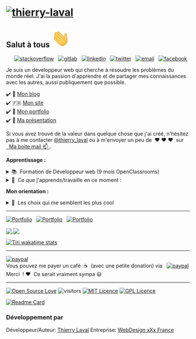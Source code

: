 # [![thierry-laval](https://github.com/thierry-laval/thierry-laval/blob/master/images/banniere.jpg?raw=true)](https://thierrylaval.dev)

<!--## Salut à tous 👋 -->
## Salut à tous <img src="images/wave.gif" width="50px">

<p align ="right">
<a target="blank" href="https://stackoverflow.com/story/thierrylaval"><img alt="stackoverflow" img height="35" src="https://cdn.sstatic.net/Sites/stackoverflow/Img/apple-touch-icon.png"></a>&nbsp;&nbsp;
<a target="blank" href="https://gitlab.com/thierry-laval"><img alt="gitlab" img height="24" src="https://gitlab.com/assets/favicon-7901bd695fb93edb07975966062049829afb56cf11511236e61bcf425070e36e.png"></a>&nbsp;&nbsp;
<a target="blank" href="https://www.linkedin.com/in/thierry-laval"><img alt="linkedin" img height="24" src="https://github.com/thierry-laval/thierry-laval/blob/master/images/linkedin.png?raw=true"></a>&nbsp;&nbsp;
<a target="blank" href="https://twitter.com/thierry_laval"><img alt="twitter" img height="24" src="https://github.com/thierry-laval/thierry-laval/blob/master/images/twitter.png?raw=true"></a>&nbsp;&nbsp;
<a target="blank" href="mailto:contact@thierrylaval.dev"><img alt="email" img height="24" src="https://github.com/thierry-laval/thierry-laval/blob/master/images/applemail.png?raw=true"></a>&nbsp;&nbsp;
<a target="blank" href="https://www.facebook.com/thierrylaval"><img alt="facebook" img height="24" src="https://github.com/thierry-laval/thierry-laval/blob/master/images/facebook.png?raw=true"></a>&nbsp;&nbsp;

<!--<a href="https://thierrylaval.dev/"><img height="24" src="https://github.com/thierry-laval/thierry-laval/blob/master/youtube.png?raw=true"></a>&nbsp;&nbsp;-->
<!--<a href="https://www.youtube.com/c/mettre l'adresse/"><img height="24" src="https://github.com/thierry-laval/thierry-laval/blob/master/youtube.png?raw=true"></a>&nbsp;&nbsp;-->
<!--<a href="https://www.instagram.com/mettre l'adresse/"><img height="24" src="https://github.com/thierry-laval/thierry-laval/blob/master/instagram-alt.png?raw=true"></a>&nbsp;&nbsp;-->
</p>

Je suis un développeur web qui cherche à résoudre les problèmes du monde réel.
J'ai la passion d'apprendre et de partager mes connaissances avec les autres, aussi publiquement que possible.

:heavy_check_mark: 📝 <a href="https://blog.thierrylaval.dev/" target="blank">Mon blog</a><br>
:heavy_check_mark: 🇫🇷 <a href="https://thierrylaval.dev/" target="blank">Mon site</a><br>
:heavy_check_mark: 📗 <a href="https://portfolio.thierrylaval.dev/" target="blank">Mon portfolio</a><br>
:heavy_check_mark: 🔖 <a href="https://presentation.thierrylaval.dev/" target="blank">Ma présentation</a><br>

Si vous avez trouvé de la valeur dans quelque chose que j'ai créé, n'hésitez pas à me contacter [@thierry_laval](https://twitter.com/thierry_laval/) ou à m'envoyer un peu de&nbsp;&nbsp;♥ ♥ ♥&nbsp;&nbsp;sur [&nbsp;&nbsp;Ma boite mail 📫 ](mailto:contact@thierrylaval.dev).

<p>
<strong>Apprentissage :</strong>
    <details>
      <summary>📚&nbsp;&nbsp;Formation de Développeur web (9 mois OpenClassrooms)</summary>
        - Création/intégration d'une maquette<br/>
        - La ligne de commande<br/>
        - Git et GitHub<br/>
        - HTML5 & CSS3, SASS<br/>
        - JavaScript<br/>
        - Bootstrap 4<br/>
        - Node.js<br/>
        - Express<br/>
        - MongoDB<br/>
        - PHP<br/>
        - L'OSWAP<br/>
        - API REST<br/>
        - MySQL<br/>
        - Vue.js<br/>
    </details>
    <details>
      <summary>🌱&nbsp;&nbsp;Ce que j'apprends/travaille en ce moment :</summary>
        - Html5, Css3<br/>
        - JavaScript pour le web<br/>
        - MySQL<br/>
        - PHP<br/>
        - Symfony<br/>
        - Devops<br/>
        - VueJs 3
      </details>
</p>
<p>
<strong>Mon orientation :</strong>
<details>
      <summary>🤔&nbsp;&nbsp;Les choix qui me semblent les plus cool</summary>
        - Création de sites et de boutiques<br/>
        - e-commerce<br/>
        - Prestashop (gestion et développements)<br/>
        - Wordpress<br/>
        - Apprentissages de code<br/>
        - Spécialisation dans la voie qui me paraîtra la plus sympa !
      </details>
      </p>

---

<a target="blank" href="https://thierrylaval.dev"><img alt="Portfolio" img height="24" src="https://img.shields.io/badge/Tiri-PRO-red"/></a>&nbsp;&nbsp;
<a target="blank" href="https://blog.thierrylaval.dev"><img alt="Portfolio" img height="24" src="https://img.shields.io/badge/Visitez-mon%20blog-blue"/></a>&nbsp;&nbsp;
<a target="blank" href="https://www.paypal.com/donate/?business=M7PKF2S45RUBJ&no_recurring=0&item_name=Rendons-nous+la+vie+plus+belle&currency_code=EUR"><img alt="Portfolio" img height="24" src="https://img.shields.io/badge/Payez--moi-un%20caf%C3%A9-white"/></a>&nbsp;&nbsp;

<!--Les statistiques d'origines remplacées pour mettre les images cotes à cotes-->
<!--
[![Les statistiques de Thierry sur github](https://github-readme-stats.vercel.app/api?username=thierry-laval&show_icons=true&locale=fr&theme=merko&include_all_commits=true&hide=["prs","issues","contribs"])](https://github.com/thierry-laval)

[![Top Langs](https://github-readme-stats.vercel.app/api/top-langs/?username=thierry-laval&layout=compact&locale=fr&theme=merko&include_all_commits=true)](https://github.com/thierryl-laval)
-->
<a href="https://github.com/thierry-laval">
  <img align="center" src="https://github-readme-stats.vercel.app/api/top-langs/?username=thierry-laval&layout=compact&locale=fr&theme=merko&include_all_commits=true&langs_count=8" />
</a>
<a href="https://github.com/thierry-laval">
  <img align="center" src="https://github-readme-stats.vercel.app/api?username=thierry-laval&show_icons=true&locale=fr&theme=merko&include_all_commits=true&hide=issues" />
</a>

<!--[Les statistiques de Thierry sur wakatime](https://wakatime.com/share/@Tiri/d6c46a37-31f7-4c70-aab6-1de21c52f59d.svg)
-->
<!--
<img src="https://wakatime.com/share/@Tiri/5c9419dc-b711-422d-9fd2-bf44b9e7b400.svg" width="500">
-->

[![Tiri wakatime stats](https://github-readme-stats.vercel.app/api/wakatime?username=Tiri&layout=compact&theme=merko)](https://github.com/thierry-laval/thierry-laval)

---

[![paypal](https://www.paypalobjects.com/en_US/i/btn/btn_donateCC_LG.gif)](https://www.paypal.com/donate/?business=M7PKF2S45RUBJ&no_recurring=0&item_name=Rendons-nous+la+vie+plus+belle&currency_code=EUR)
<br>Vous pouvez me payer un café&nbsp;&nbsp;☕️&nbsp;&nbsp;(avec une petite donation) via&nbsp;&nbsp;
[![paypal](https://ionicabizau.github.io/badges/paypal.svg)](https://www.paypal.com/donate/?business=M7PKF2S45RUBJ&no_recurring=0&item_name=Rendons-nous+la+vie+plus+belle&currency_code=EUR)
<br>Merci&nbsp;&nbsp;! :heart:&nbsp;&nbsp;Ce serait vraiment sympa 😃

<!--[![paypal.me/lavalthierry](https://ionicabizau.github.io/badges/paypal.svg)](https://paypal.me/lavalthierry?locale.x=fr_FR) - Vous pouvez me payer un café (avec une petite donation) via PayPal&nbsp;&nbsp;☕️&nbsp;&nbsp;Merci&nbsp;&nbsp;! :heart:-->

<!--[![Open Source Love png2](https://badges.frapsoft.com/os/v2/open-source.png?v=103)](https://github.com/ellerbrock/open-source-badges/)-->

---

[![Open Source Love](https://img.shields.io/badge/Open%20Source-%E2%9D%A4%EF%B8%8F-color=green&right_color=red)](https://github.com/thierry-laval/)
![visitors](https://visitor-badge.glitch.me/badge?page_id=thierry-laval.visitor-badge&right_color=blue&left_text=Nombre-de-visiteurs)
[![MIT Licence](https://badges.frapsoft.com/os/mit/mit.png?v=103)](https://opensource.org/licenses/mit-license.php)
[![GPL Licence](https://badges.frapsoft.com/os/gpl/gpl.png?v=103 )](https://opensource.org/licenses/GPL-3.0/)

[![Readme Card](https://github-readme-stats.vercel.app/api/pin/?username=thierry-laval&repo=github-readme-stats&theme=merko&locale=fr)](https://github.com/thierry-laval/github-readme-stats)

###  Développement  par

Développeur/Auteur: [Thierry Laval](https://github.com/thierry-laval)
Entreprise: [WebDesign xXx France](https://github.com/xXx-France)
